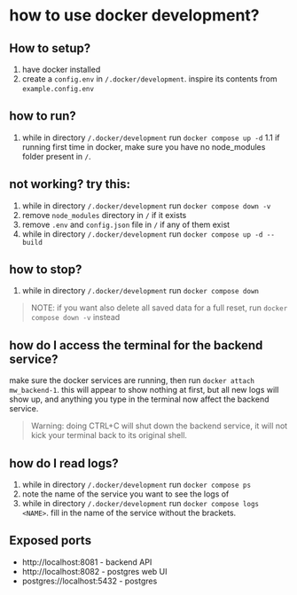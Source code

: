 # how to use docker development?

## How to setup?
 1. have docker installed
 2. create a `config.env` in `/.docker/development`. inspire its contents from `example.config.env`

## how to run?
 1. while in directory `/.docker/development` run `docker compose up -d`
 1.1 if running first time in docker, make sure you have no node_modules folder present in `/`.

## not working? try this:
 1. while in directory `/.docker/development` run `docker compose down -v`
 2. remove `node_modules` directory in `/` if it exists
 3. remove `.env` and `config.json` file in `/` if any of them exist
 4. while in directory `/.docker/development` run `docker compose up -d --build`

## how to stop?
 1. while in directory `/.docker/development` run `docker compose down`
> NOTE: if you want also delete all saved data for a full reset, run `docker compose down -v` instead

## how do I access the terminal for the backend service?
make sure the docker services are running, then run `docker attach mw_backend-1`.
this will appear to show nothing at first, but all new logs will show up,
and anything you type in the terminal now affect the backend service.
> Warning: doing CTRL+C will shut down the backend service, it will not kick your terminal back to its original shell.

## how do I read logs?
 1. while in directory `/.docker/development` run `docker compose ps`
 2. note the name of the service you want to see the logs of
 3. while in directory `/.docker/development` run `docker compose logs <NAME>`. fill in the name of the service without the brackets.

## Exposed ports
 - http://localhost:8081 - backend API
 - http://localhost:8082 - postgres web UI
 - postgres://localhost:5432 - postgres
